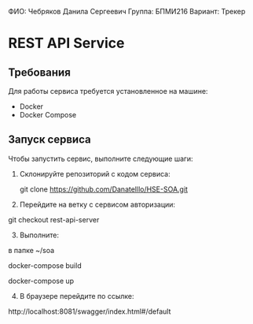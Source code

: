 ФИО: Чебряков Данила Сергеевич
Группа: БПМИ216
Вариант: Трекер

# REST API Service

## Требования

Для работы сервиса требуется установленное на машине:
- Docker
- Docker Compose

## Запуск сервиса

Чтобы запустить сервис, выполните следующие шаги:

1. Склонируйте репозиторий с кодом сервиса:

    git clone https://github.com/Danatelllo/HSE-SOA.git


2. Перейдите на ветку с сервисом авторизации:

git checkout rest-api-server

3. Выполните:

в папке ~/soa 

docker-compose build

docker-compose up 

4. В браузере перейдите по ссылке:

http://localhost:8081/swagger/index.html#/default
